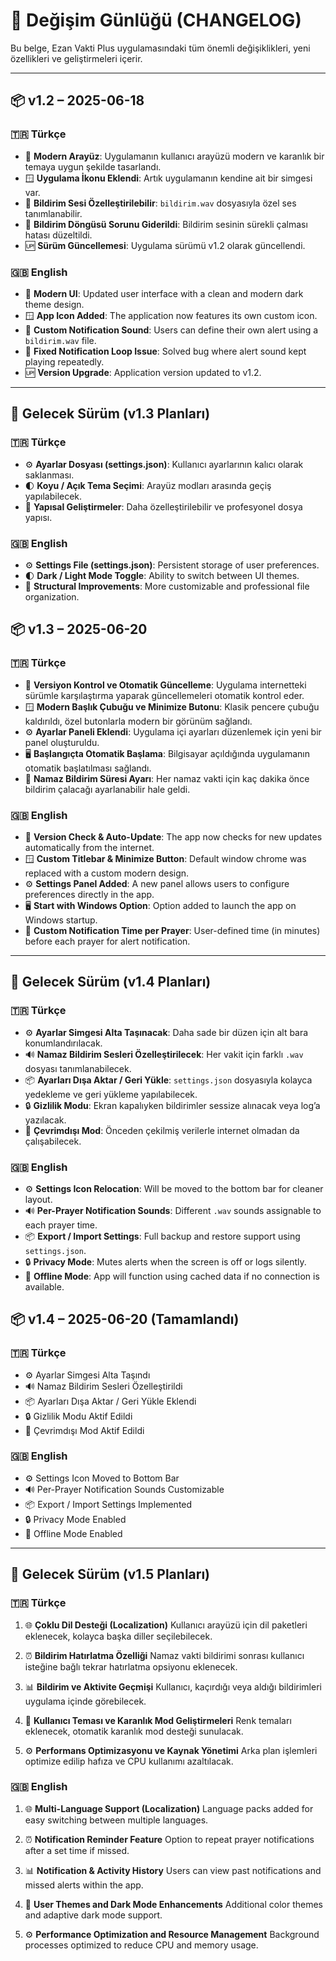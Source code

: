 # 📜 Değişim Günlüğü (CHANGELOG)

Bu belge, Ezan Vakti Plus uygulamasındaki tüm önemli değişiklikleri, yeni özellikleri ve geliştirmeleri içerir.

---

## 📦 v1.2 – 2025-06-18

### 🇹🇷 Türkçe

* 🎨 **Modern Arayüz**: Uygulamanın kullanıcı arayüzü modern ve karanlık bir temaya uygun şekilde tasarlandı.
* 🪟 **Uygulama İkonu Eklendi**: Artık uygulamanın kendine ait bir simgesi var.
* 🔔 **Bildirim Sesi Özelleştirilebilir**: `bildirim.wav` dosyasıyla özel ses tanımlanabilir.
* 🔁 **Bildirim Döngüsü Sorunu Giderildi**: Bildirim sesinin sürekli çalması hatası düzeltildi.
* 🆙 **Sürüm Güncellemesi**: Uygulama sürümü v1.2 olarak güncellendi.

### 🇬🇧 English

* 🎨 **Modern UI**: Updated user interface with a clean and modern dark theme design.
* 🪟 **App Icon Added**: The application now features its own custom icon.
* 🔔 **Custom Notification Sound**: Users can define their own alert using a `bildirim.wav` file.
* 🔁 **Fixed Notification Loop Issue**: Solved bug where alert sound kept playing repeatedly.
* 🆙 **Version Upgrade**: Application version updated to v1.2.

---

## 🔭 Gelecek Sürüm (v1.3 Planları)

### 🇹🇷 Türkçe

* ⚙️ **Ayarlar Dosyası (settings.json)**: Kullanıcı ayarlarının kalıcı olarak saklanması.
* 🌓 **Koyu / Açık Tema Seçimi**: Arayüz modları arasında geçiş yapılabilecek.
* 📁 **Yapısal Geliştirmeler**: Daha özelleştirilebilir ve profesyonel dosya yapısı.

### 🇬🇧 English

* ⚙️ **Settings File (settings.json)**: Persistent storage of user preferences.
* 🌓 **Dark / Light Mode Toggle**: Ability to switch between UI themes.
* 📁 **Structural Improvements**: More customizable and professional file organization.

## 📦 v1.3 – 2025-06-20

### 🇹🇷 Türkçe

* 🔄 **Versiyon Kontrol ve Otomatik Güncelleme**: Uygulama internetteki sürümle karşılaştırma yaparak güncellemeleri otomatik kontrol eder.
* 🪟 **Modern Başlık Çubuğu ve Minimize Butonu**: Klasik pencere çubuğu kaldırıldı, özel butonlarla modern bir görünüm sağlandı.
* ⚙️ **Ayarlar Paneli Eklendi**: Uygulama içi ayarları düzenlemek için yeni bir panel oluşturuldu.
* 🖥️ **Başlangıçta Otomatik Başlama**: Bilgisayar açıldığında uygulamanın otomatik başlatılması sağlandı.
* 🔔 **Namaz Bildirim Süresi Ayarı**: Her namaz vakti için kaç dakika önce bildirim çalacağı ayarlanabilir hale geldi.

### 🇬🇧 English

* 🔄 **Version Check & Auto-Update**: The app now checks for new updates automatically from the internet.
* 🪟 **Custom Titlebar & Minimize Button**: Default window chrome was replaced with a custom modern design.
* ⚙️ **Settings Panel Added**: A new panel allows users to configure preferences directly in the app.
* 🖥️ **Start with Windows Option**: Option added to launch the app on Windows startup.
* 🔔 **Custom Notification Time per Prayer**: User-defined time (in minutes) before each prayer for alert notification.

---

## 🔭 Gelecek Sürüm (v1.4 Planları)

### 🇹🇷 Türkçe

* ⚙️ **Ayarlar Simgesi Alta Taşınacak**: Daha sade bir düzen için alt bara konumlandırılacak.
* 🔊 **Namaz Bildirim Sesleri Özelleştirilecek**: Her vakit için farklı `.wav` dosyası tanımlanabilecek.
* 📦 **Ayarları Dışa Aktar / Geri Yükle**: `settings.json` dosyasıyla kolayca yedekleme ve geri yükleme yapılabilecek.
* 🔒 **Gizlilik Modu**: Ekran kapalıyken bildirimler sessize alınacak veya log’a yazılacak.
* 📡 **Çevrimdışı Mod**: Önceden çekilmiş verilerle internet olmadan da çalışabilecek.

### 🇬🇧 English

* ⚙️ **Settings Icon Relocation**: Will be moved to the bottom bar for cleaner layout.
* 🔊 **Per-Prayer Notification Sounds**: Different `.wav` sounds assignable to each prayer time.
* 📦 **Export / Import Settings**: Full backup and restore support using `settings.json`.
* 🔒 **Privacy Mode**: Mutes alerts when the screen is off or logs silently.
* 📡 **Offline Mode**: App will function using cached data if no connection is available.

## 📦 **v1.4 – 2025-06-20** (Tamamlandı)

### 🇹🇷 Türkçe

* ⚙️ Ayarlar Simgesi Alta Taşındı
* 🔊 Namaz Bildirim Sesleri Özelleştirildi
* 📦 Ayarları Dışa Aktar / Geri Yükle Eklendi
* 🔒 Gizlilik Modu Aktif Edildi
* 📡 Çevrimdışı Mod Aktif Edildi

### 🇬🇧 English

* ⚙️ Settings Icon Moved to Bottom Bar
* 🔊 Per-Prayer Notification Sounds Customizable
* 📦 Export / Import Settings Implemented
* 🔒 Privacy Mode Enabled
* 📡 Offline Mode Enabled

---

## 🔭 **Gelecek Sürüm (v1.5 Planları)**

### 🇹🇷 Türkçe

1. 🌐 **Çoklu Dil Desteği (Localization)**
   Kullanıcı arayüzü için dil paketleri eklenecek, kolayca başka diller seçilebilecek.

2. ⏰ **Bildirim Hatırlatma Özelliği**
   Namaz vakti bildirimi sonrası kullanıcı isteğine bağlı tekrar hatırlatma opsiyonu eklenecek.

3. 📊 **Bildirim ve Aktivite Geçmişi**
   Kullanıcı, kaçırdığı veya aldığı bildirimleri uygulama içinde görebilecek.

4. 🎨 **Kullanıcı Teması ve Karanlık Mod Geliştirmeleri**
   Renk temaları eklenecek, otomatik karanlık mod desteği sunulacak.

5. ⚙️ **Performans Optimizasyonu ve Kaynak Yönetimi**
   Arka plan işlemleri optimize edilip hafıza ve CPU kullanımı azaltılacak.

### 🇬🇧 English

1. 🌐 **Multi-Language Support (Localization)**
   Language packs added for easy switching between multiple languages.

2. ⏰ **Notification Reminder Feature**
   Option to repeat prayer notifications after a set time if missed.

3. 📊 **Notification & Activity History**
   Users can view past notifications and missed alerts within the app.

4. 🎨 **User Themes and Dark Mode Enhancements**
   Additional color themes and adaptive dark mode support.

5. ⚙️ **Performance Optimization and Resource Management**
   Background processes optimized to reduce CPU and memory usage.
